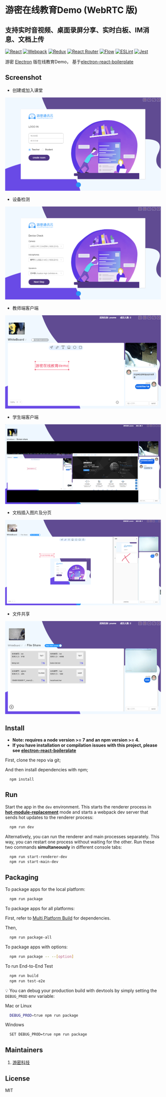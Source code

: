 # 游密在线教育Demo (WebRTC 版)

## 支持实时音视频、桌面录屏分享、实时白板、IM消息、文档上传

[![React](/internals/img/react-padded-90.png)](https://facebook.github.io/react/)
[![Webpack](/internals/img/webpack-padded-90.png)](https://webpack.github.io/)
[![Redux](/internals/img/redux-padded-90.png)](http://redux.js.org/)
[![React Router](/internals/img/react-router-padded-90.png)](https://github.com/ReactTraining/react-router)
[![Flow](/internals/img/flow-padded-90.png)](https://flowtype.org/)
[![ESLint](/internals/img/eslint-padded-90.png)](http://eslint.org/)
[![Jest](/internals/img/jest-padded-90.png)](https://facebook.github.io/jest/)

游密 [Electron](http://electron.atom.io/) 版在线教育Demo， 基于[electron-react-boilerplate](https://github.com/electron-react-boilerplate/electron-react-boilerplate)

## Screenshot

- 创建或加入课堂

![Youme education demo login](./screenshots/screen1.png)

- 设备检测

![Youme education demo device check](./screenshots/screen2.png)

- 教师端客户端

![Youme education demo device teacher](./screenshots/screen3.png)

- 学生端客户端

![Youme education demo device student](./screenshots/screen4.png)

- 文档插入图片及分页

![Youme eduction demo pagination](./screenshots/screen5.png)

- 文件共享

![Youme eduction demo fileshare](./screenshots/screen6.png)

## Install

* **Note: requires a node version >= 7 and an npm version >= 4.**
* **If you have installation or compilation issues with this project, please see [electron-react-boilerplate](https://github.com/chentsulin/electron-react-boilerplate/issues/400)**

First, clone the repo via git;

And then install dependencies with npm;

```bash
  npm install
```

## Run

Start the app in the `dev` environment. This starts the renderer process in [**hot-module-replacement**](https://webpack.js.org/guides/hmr-react/) mode and starts a webpack dev server that sends hot updates to the renderer process:

```bash
  npm run dev
```

Alternatively, you can run the renderer and main processes separately. This way, you can restart one process without waiting for the other. Run these two commands **simultaneously** in different console tabs:

```bash
  npm run start-renderer-dev
  npm run start-main-dev
```

## Packaging

To package apps for the local platform:

```bash
  npm run package
```

To package apps for all platforms:

First, refer to [Multi Platform Build](https://www.electron.build/multi-platform-build) for dependencies.

Then,

```bash
  npm run package-all
```

To package apps with options:

```bash
  npm run package -- --[option]
```

To run End-to-End Test

```bash
  npm run build
  npm run test-e2e
```

:bulb: You can debug your production build with devtools by simply setting the `DEBUG_PROD` env variable:

Mac or Linux

```bash
  DEBUG_PROD=true npm run package
```

Windows

```bash
  SET DEBUG_PROD=true npm run package
```

## Maintainers

1. [游密科技](https://youme.im)

## License

MIT
